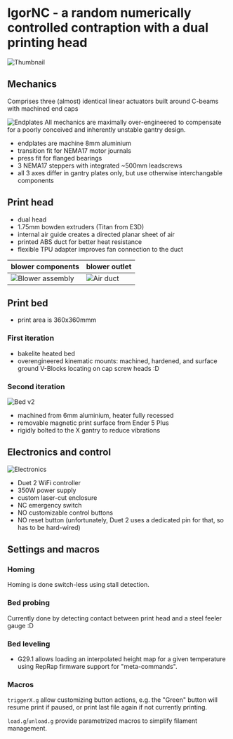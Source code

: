 # IgorNC - a random numerically controlled contraption with a dual printing head
![Thumbnail](img/igornc_head.jpeg?raw=true "Thumbnail")

## Mechanics
Comprises three (almost) identical linear actuators built around C-beams with machined end caps

![Endplates](img/endplates.jpeg?raw=true "Endplates")
All mechanics are maximally over-engineered to compensate for a poorly conceived and inherently unstable gantry design.

- endplates are machine 8mm aluminium
- transition fit for NEMA17 motor journals
- press fit for flanged bearings
- 3 NEMA17 steppers with integrated ~500mm leadscrews
- all 3 axes differ in gantry plates only, but use otherwise interchangable components
## Print head

- dual head
- 1.75mm bowden extruders (Titan from E3D)
- internal air guide creates a directed planar sheet of air
- printed ABS duct for better heat resistance
- flexible TPU adapter improves fan connection to the duct

| blower components | blower outlet |
| --- | --- |
| ![Blower assembly](img/blower_parts.jpeg?raw=true "Blower assembly") | ![Air duct](img/blower_back.jpeg?raw=true "Air duct") |

## Print bed
- print area is 360x360mmm
### First iteration
- bakelite heated bed 
- overengineered kinematic mounts: machined, hardened, and surface ground V-Blocks locating on cap screw heads :D

### Second iteration
![Bed v2](img/aluminium_bed.jpeg?raw=true "Bed v2")

- machined from 6mm aluminium, heater fully recessed
- removable magnetic print surface from Ender 5 Plus
- rigidly bolted to the X gantry to reduce vibrations

## Electronics and control
![Electronics](img/enclosure.jpeg?raw=true "Electronics")
- Duet 2 WiFi controller 
- 350W power supply
- custom laser-cut enclosure
- NC emergency switch
- NO customizable control buttons
- NO reset button (unfortunately, Duet 2 uses a dedicated pin for that, so has to be hard-wired)

## Settings and macros
### Homing
Homing is done switch-less using stall detection.

### Bed probing
Currently done by detecting contact between print head and a steel feeler gauge :D

### Bed leveling
- G29.1 allows loading an interpolated height map for a given temperature using RepRap firmware support for "meta-commands".

### Macros
`triggerX.g` allow customizing button actions, e.g. the "Green" button will resume print if paused, or print last file again if not currently printing.

`load.g`/`unload.g` provide parametrized macros to simplify filament management.
